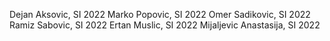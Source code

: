 Dejan Aksovic, SI 2022
Marko Popovic, SI 2022
Omer Sadikovic, SI 2022
Ramiz Sabovic, SI 2022
Ertan Muslic, SI 2022
Mijaljevic Anastasija, SI 2022
